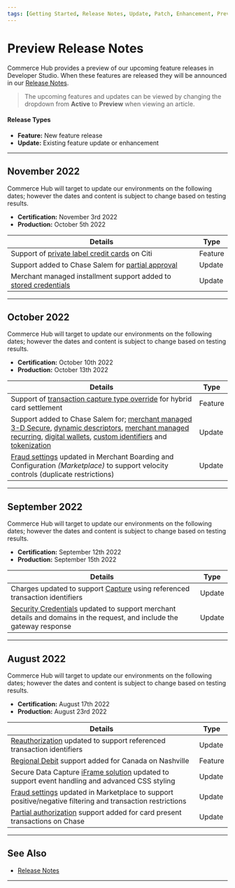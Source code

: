 ```yaml
---
tags: [Getting Started, Release Notes, Update, Patch, Enhancement, Preview]
---
```


# Preview Release Notes

Commerce Hub provides a preview of our upcoming feature releases in Developer Studio. When these features are released they will be announced in our [Release Notes](?path=docs/Release-Notes-Alerts/Release-Notes.md).

<!-- theme: info -->
> The upcoming features and updates can be viewed by changing the dropdown from **Active** to **Preview** when viewing an article.

#### Release Types

- **Feature:** New feature release
- **Update:** Existing feature update or enhancement

---

## November 2022

Commerce Hub will target to update our environments on the following dates; however the dates and content is subject to change based on testing results.

- **Certification:** November 3rd 2022
- **Production:** October 5th 2022

| Details | Type |
| ----- | ----- |
| Support of [private label credit cards](?path=docs/Resources/Guides/Payment-Sources/Private-Label.md) on Citi | Feature |
| Support added to Chase Salem for [partial approval](?path=docs/Resources/Guides/Authorizations/Partial-Auth.md)  | Update |
| Merchant managed installment support added to [stored credentials](?path=docs/Resources/Guides/Stored-Credentials.md) | Update |

---

## October 2022

Commerce Hub will target to update our environments on the following dates; however the dates and content is subject to change based on testing results.

- **Certification:** October 10th 2022
- **Production:** October 13th 2022

| Details | Type |
| ----- | ----- |
| Support of [transaction capture type override](?path=docs/Resources/Guides/Settlement/Transaction-Capture-Type.md) for hybrid card settlement | Feature |
| Support added to Chase Salem for; [merchant managed 3-D Secure](?path=docs/Online-Mobile-Digital/3D-Secure/Merchant-Managed-3DS.md), [dynamic descriptors](?path=docs/Resources/Guides/Dynamic-Descriptor.md), [merchant managed recurring](?path=docs/Resources/Guides/Stored-Credentials.md), [digital wallets](?path=docs/Getting-Started/Getting-Started-Wallets.md), [custom identifiers](?path=docs/Resources/Guides/BYOID.md) and [tokenization](?path=docs/Resources/API-Documents/Payments_VAS/Payment-Token.md)  | Update |
| [Fraud settings](?path=docs/Resources/Guides/Fraud/Fraud-Settings.md) updated in Merchant Boarding and Configuration _(Marketplace)_ to support velocity controls (duplicate restrictions) | Update |

---

## September 2022

Commerce Hub will target to update our environments on the following dates; however the dates and content is subject to change based on testing results.

- **Certification:** September 12th 2022
- **Production:** September 15th 2022

| Details | Type |
| ----- | ----- |
| Charges updated to support [Capture](?path=docs/Resources/API-Documents/Payments/Capture.md) using referenced transaction identifiers | Update |
| [Security Credentials](?path=docs/Resources/API-Documents/Security/Credentials.md) updated to support merchant details and domains in the request, and include the gateway response | Update |

---

## August 2022

Commerce Hub will target to update our environments on the following dates; however the dates and content is subject to change based on testing results.

- **Certification:** August 17th 2022
- **Production:** August 23rd 2022

| Details | Type |
| ----- | ----- |
| [Reauthorization](?path=docs/Resources/Guides/Authorizations/Re-Auth.md) updated to support referenced transaction identifiers | Update |
| [Regional Debit](?path=docs/Resources/Guides/Debit/Regional-Debit.md) support added for Canada on Nashville | Feature |
| Secure Data Capture [iFrame solution](?path=docs/Online-Mobile-Digital/Secure-Data-Capture/iFrame-JS/iFrame-JS.md) updated to support event handling and advanced CSS styling | Update |
| [Fraud settings](?path=docs/Resources/Guides/Fraud/Fraud-Settings.md) updated in Marketplace to support positive/negative filtering and transaction restrictions | Update |
| [Partial authorization](?path=docs/Resources/Guides/Authorizations/Partial-Auth.md) support added for card present transactions on Chase | Update |

---

## See Also

- [Release Notes](?path=docs/Release-Notes-Alerts/Release-Notes.md)

---
